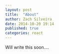```yaml
---
layout: post
title:  "About"
author: Zach Silveira
date: 2014-10-20 19:14
published: true
categories: react
---
```

Will write this soon....
